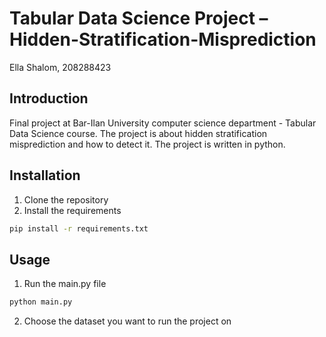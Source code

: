 # Tabular Data Science Project – Hidden-Stratification-Misprediction
Ella Shalom, 208288423

## Introduction
Final project at Bar-Ilan University computer science department - Tabular Data Science course.
The project is about hidden stratification
misprediction and how to detect it. The project is written in python.

## Installation
1. Clone the repository
2. Install the requirements
```bash
pip install -r requirements.txt
```

## Usage
1. Run the main.py file
```bash
python main.py
```
2. Choose the dataset you want to run the project on